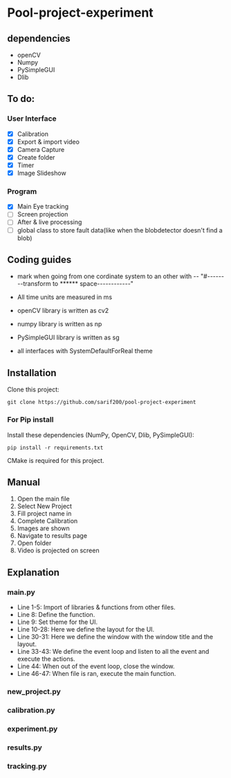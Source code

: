 # Pool-project-experiment

## dependencies
- openCV
- Numpy
- PySimpleGUI
- Dlib

## To do:

### User Interface
- [x] Calibration
- [x] Export & import video
- [x] Camera Capture
- [x] Create folder
- [x] Timer
- [x] Image Slideshow

### Program
- [x] Main Eye tracking
- [ ] Screen projection
- [ ] After & live processing
- [ ] global class to store fault data(like when the blobdetector doesn't find a blob)

## Coding guides

- mark when going from one cordinate system to an other with 
  -- "#--------transform to ****** space------------"
  
- All time units are measured in ms
- openCV library is written as cv2
- numpy library is written as np
- PySimpleGUI library is written as sg
- all interfaces with SystemDefaultForReal theme

## Installation

Clone this project:

```shell
git clone https://github.com/sarif200/pool-project-experiment
```

### For Pip install
Install these dependencies (NumPy, OpenCV, Dlib, PySimpleGUI):

```shell
pip install -r requirements.txt
```
CMake is required for this project.

## Manual
1. Open the main file
2. Select New Project
3. Fill project name in
4. Complete Calibration
5. Images are shown
6. Navigate to results page
7. Open folder
8. Video is projected on screen

## Explanation
### main.py
- Line 1-5: Import of libraries & functions from other files.
- Line 8: Define the function.
- Line 9: Set theme for the UI.
- Line 10-28: Here we define the layout for the UI.
- Line 30-31: Here we define the window with the window title and the layout.
- Line 33-43: We define the event loop and listen to all the event and execute the actions.
- Line 44: When out of the event loop, close the window.
- Line 46-47: When file is ran, execute the main function.

### new_project.py

### calibration.py

### experiment.py

### results.py

### tracking.py
